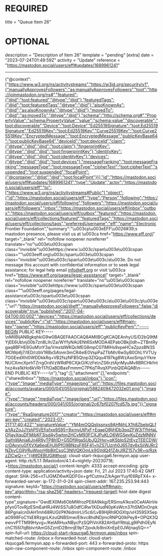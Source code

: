 
# REQUIRED
title = "Queue Item 26"
# OPTIONAL
description = "Description of Item 26"
template = "pending"
[extra]
date = "2023-07-24T01:49:59Z"
activity = "Update"
reference = "https://mastodon.social/users/eff#updates/1689961241"

---
{"@context":["https://www.w3.org/ns/activitystreams","https://w3id.org/security/v1",{"manuallyApprovesFollowers":"as:manuallyApprovesFollowers","toot":"http://joinmastodon.org/ns#","featured":{"@id":"toot:featured","@type":"@id"},"featuredTags":{"@id":"toot:featuredTags","@type":"@id"},"alsoKnownAs":{"@id":"as:alsoKnownAs","@type":"@id"},"movedTo":{"@id":"as:movedTo","@type":"@id"},"schema":"http://schema.org#","PropertyValue":"schema:PropertyValue","value":"schema:value","discoverable":"toot:discoverable","Device":"toot:Device","Ed25519Signature":"toot:Ed25519Signature","Ed25519Key":"toot:Ed25519Key","Curve25519Key":"toot:Curve25519Key","EncryptedMessage":"toot:EncryptedMessage","publicKeyBase64":"toot:publicKeyBase64","deviceId":"toot:deviceId","claim":{"@type":"@id","@id":"toot:claim"},"fingerprintKey":{"@type":"@id","@id":"toot:fingerprintKey"},"identityKey":{"@type":"@id","@id":"toot:identityKey"},"devices":{"@type":"@id","@id":"toot:devices"},"messageFranking":"toot:messageFranking","messageType":"toot:messageType","cipherText":"toot:cipherText","suspended":"toot:suspended","focalPoint":{"@container":"@list","@id":"toot:focalPoint"}}],"id":"https://mastodon.social/users/eff#updates/1689961241","type":"Update","actor":"https://mastodon.social/users/eff","to":["https://www.w3.org/ns/activitystreams#Public"],"object":{"id":"https://mastodon.social/users/eff","type":"Person","following":"https://mastodon.social/users/eff/following","followers":"https://mastodon.social/users/eff/followers","inbox":"https://mastodon.social/users/eff/inbox","outbox":"https://mastodon.social/users/eff/outbox","featured":"https://mastodon.social/users/eff/collections/featured","featuredTags":"https://mastodon.social/users/eff/collections/tags","preferredUsername":"eff","name":"Electronic Frontier Foundation","summary":"\u003cp\u003eEFF\u0026#39;s mastodon presence, please visit us at \u003ca href=\"https://www.eff.org\" target=\"_blank\" rel=\"nofollow noopener noreferrer\" translate=\"no\"\u003e\u003cspan class=\"invisible\"\u003ehttps://www.\u003c/span\u003e\u003cspan class=\"\"\u003eeff.org\u003c/span\u003e\u003cspan class=\"invisible\"\u003e\u003c/span\u003e\u003c/a\u003e. Do not message this account with confidential information or to seek legal assistance; for legal help email info@eff.org or visit \u003ca href=\"https://www.eff.org/pages/legal-assistance\" target=\"_blank\" rel=\"nofollow noopener noreferrer\" translate=\"no\"\u003e\u003cspan class=\"invisible\"\u003ehttps://www.\u003c/span\u003e\u003cspan class=\"\"\u003eeff.org/pages/legal-assistance\u003c/span\u003e\u003cspan class=\"invisible\"\u003e\u003c/span\u003e\u003c/a\u003e\u003c/p\u003e","url":"https://mastodon.social/@eff","manuallyApprovesFollowers":false,"discoverable":true,"published":"2017-04-04T00:00:00Z","devices":"https://mastodon.social/users/eff/collections/devices","publicKey":{"id":"https://mastodon.social/users/eff#main-key","owner":"https://mastodon.social/users/eff","publicKeyPem":"-----BEGIN PUBLIC KEY-----\nMIIBIjANBgkqhkiG9w0BAQEFAAOCAQ8AMIIBCgKCAQEAnhyUS/D2bQ9tMYjEE6Ub\nj00b7zn8LIh/Za/WYfyNAUENt6SxMODA4EPabOBkj0dh+ZTBntRygaq8BFHE6GuM\nY3a/VmxtdWKQcMEG8mpC07lMlHs9xpeHCeZpzsBN3SMOWp6j7/lED/rzbV1RBxSA\nm3mCR4elE0VspPaZTbNh/6wSyB0OhLYVTUy7GGEedXhI0WDDkkRq+VB2fszNFB5Q\np3ZIQqu4197kg8WzAxoSmp/rYkreNUCXmcXprhTZrrgOrdVzWRdP6CXjkO/K/zFe\nZS6rztAjnMyuMv8BRCHkfnthxz4va1kHo6kVRr117tOaBDBaxFmmmC7PKqTRvqXP\nbQIDAQAB\n-----END PUBLIC KEY-----\n"},"tag":[],"attachment":[],"endpoints":{"sharedInbox":"https://mastodon.social/inbox"},"icon":{"type":"Image","mediaType":"image/png","url":"https://files.mastodon.social/accounts/avatars/000/041/055/original/5882409472032e01.png"},"image":{"type":"Image","mediaType":"image/jpeg","url":"https://files.mastodon.social/accounts/headers/000/041/055/original/2c67bf0207fcd57b.jpg"}},"signature":{"type":"RsaSignature2017","creator":"https://mastodon.social/users/eff#main-key","created":"2023-07-21T17:40:42Z","signatureValue":"YM4mOQQsIissnxs9AHNjhLX1h8ZbelpQLfa/tAzZoJJYshP5VEfisfxp9S95+9xrnyUtPxF+EqaeOlRjHDb3pqZFW3iTfhHaLOfjayXquDFMibKF3jsd4y5whm2HCvM93FCXJPuKLO6WGSevKuZdzMNNV3aifnWAnja6Jn4R9yTP8h1D+G5DfWgaSUbJQ2Hxr+pKSbIpS2tEyzTEECDW/crDAyvruGfXVXa6eqEHJlliPfO9BNzuF85F41+hZS7Uznh0J657dv6xSiiWJRr2NZkyCG9VRuWoorHIbBitCsoC3NlVQKOmLk9GVdQ41Z4rJIRZ157y3R+q/RzkzZlCwQ=="}}##DEBUG##host: cloud-start-rkqucga6.fermyon.app
user-agent: http.rb/5.1.1 (Mastodon/4.1.4+nightly-20230718; +https://mastodon.social/)
content-length: 4333
accept-encoding: gzip
content-type: application/activity+json
date: Fri, 21 Jul 2023 17:40:42 GMT
digest: SHA-256=nTiJGMZl6wKQDFGx+grfCutmxZ/kAgerYuyfE6RpTX4=
x-forwarded-server: ip-172-31-0-24
spin-client-addr: 167.235.253.94:443
signature: keyId="https://mastodon.social/users/eff#main-key",algorithm="rsa-sha256",headers="(request-target) host date digest content-type",signature="GwdEX0Ms6ObMWrozPE8A9kkg/ERSmsA1kce0CeAIAlnVepfyn0TovRjzESmEaHRJ4WiSS7u8OdfCiRw1XiDudN0pKsWcn37hSMDnOnpk86PgnaIcn0iAH1mh68RUGl/PKNidmlrLI/5c6/LvB9HjRh9DGXtp/xH359SX5epaO998FoCYsE8RzgnLKzuQNBSmw/Elkvc8hdNDjmcRNPQ0lkPey8+OPQX3QewvvPTTM99Hyvg+/KelARHuxNBycPzSQPiVnX82AHSaYRttqLg9lPdh0EyNchC155I7qBblvrtAmG5ZzntD2BmnjE9pT2jovk/b9iniXnEpE0JWjnaq5Q=="
spin-full-url: https://cloud-start-rkqucga6.fermyon.app/inbox
spin-matched-route: /inbox
x-forwarded-host: cloud-start-rkqucga6.fermyon.app
x-forwarded-port: 443
x-forwarded-proto: https
spin-raw-component-route: /inbox
spin-component-route: /inbox


